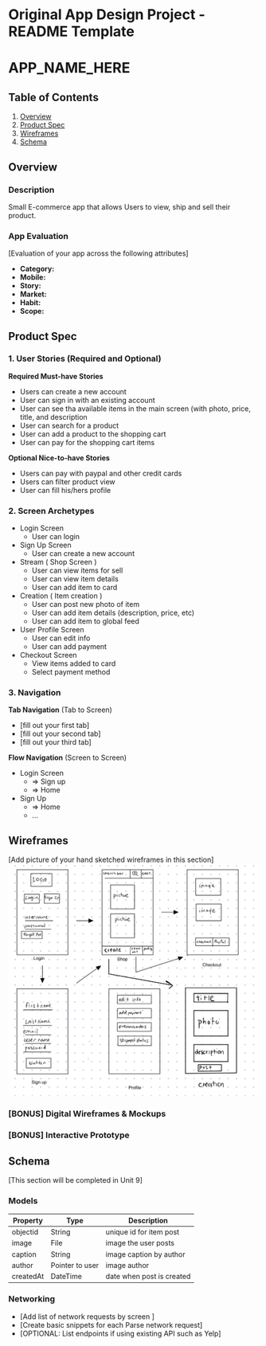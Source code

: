 Original App Design Project - README Template
===

# APP_NAME_HERE

## Table of Contents
1. [Overview](#Overview)
1. [Product Spec](#Product-Spec)
1. [Wireframes](#Wireframes)
2. [Schema](#Schema)

## Overview
### Description
Small E-commerce app that allows Users to view, ship and sell their product.

### App Evaluation
[Evaluation of your app across the following attributes]
- **Category:**
- **Mobile:**
- **Story:**
- **Market:**
- **Habit:**
- **Scope:**

## Product Spec

### 1. User Stories (Required and Optional)

**Required Must-have Stories**

* Users can create a new account
* User can sign in with an existing account
* User can see tha available items in the main screen (with photo, price, title, and description
* User can search for a product
* User can add a product to the shopping cart
* User can pay for the shopping cart items

**Optional Nice-to-have Stories**

* Users can pay with paypal and other credit cards
* Users can filter product view 
* User can fill his/hers profile

### 2. Screen Archetypes

* Login Screen
   * User can login
* Sign Up Screen
   * User can create a new account
* Stream ( Shop Screen )
   * User can view items for sell
   * User can view item details
   * User can add item to card
* Creation ( Item creation )
   * User can post new photo of item
   * User can add item details (description, price, etc)
   * User can add item to global feed
* User Profile Screen
   * User can edit info
   * User can add payment
* Checkout Screen
   * View items added to card
   * Select payment method
 

### 3. Navigation

**Tab Navigation** (Tab to Screen)

* [fill out your first tab]
* [fill out your second tab]
* [fill out your third tab]

**Flow Navigation** (Screen to Screen)

* Login Screen
   * => Sign up
   * => Home
* Sign Up
   * => Home
   * ...

## Wireframes
[Add picture of your hand sketched wireframes in this section]
<img src="https://github.com/KendallBurton/E-commerce-/blob/main/wirefram%20rev1.2.jpeg" width=600>

### [BONUS] Digital Wireframes & Mockups

### [BONUS] Interactive Prototype

## Schema 
[This section will be completed in Unit 9]
### Models
| Property | Type |	Description |
| -------- | ---- | ----------- |
| objectid | String | unique id for item post |
| image | File | image the user posts |
| caption | String | image caption by author |
| author | Pointer to user | image author |
| createdAt | DateTime | date when post is created |


### Networking
- [Add list of network requests by screen ]
- [Create basic snippets for each Parse network request]
- [OPTIONAL: List endpoints if using existing API such as Yelp]
